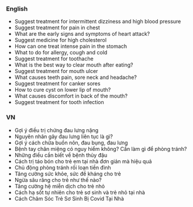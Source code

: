 ### English

- Suggest treatment for intermittent dizziness and high blood pressure
- Suggest treatment for pain in chest
- What are the early signs and symptoms of heart attack?
- Suggest medicine for high cholesterol
- How can one treat intense pain in the stomach
- What to do for allergy, cough and cold
- Suggest treatment for toothache
- What is the best way to clear mouth after eating?
- Suggest treatment for mouth ulcer
- What causes teeth pain, sore neck and headache?
- Suggest treatment for canker sores
- How to cure cyst on lower lip of mouth?
- What causes discomfort in back of the mouth?
- Suggest treatment for tooth infection


### VN

- Gợi ý điều trị chứng đau lưng nặng
- Nguyên nhân gây đau lưng liên tục là gì?
- Gợi ý cách chữa buồn nôn, đau bụng, đau lưng
- Bệnh tay chân miệng có nguy hiểm không? Cần làm gì để phòng tránh?
- Những điều cần biết về bệnh thủy đậu
- Cách trị táo bón cho trẻ em tại nhà đơn giản mà hiệu quả
- Chủ động phòng tránh rối loạn tiền đình
- Tăng cường sức khỏe, sức đề kháng cho trẻ
- Ngừa sâu răng cho trẻ như thế nào?
- Tăng cường hệ miễn dịch cho trẻ nhỏ
- Cách hạ sốt tự nhiên cho trẻ sơ sinh và trẻ nhỏ tại nhà
- Cách Chăm Sóc Trẻ Sơ Sinh Bị Covid Tại Nhà